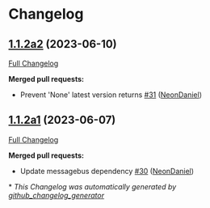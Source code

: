 # Changelog

## [1.1.2a2](https://github.com/NeonGeckoCom/neon-phal-plugin-core-updater/tree/1.1.2a2) (2023-06-10)

[Full Changelog](https://github.com/NeonGeckoCom/neon-phal-plugin-core-updater/compare/1.1.2a1...1.1.2a2)

**Merged pull requests:**

- Prevent 'None' latest version returns [\#31](https://github.com/NeonGeckoCom/neon-phal-plugin-core-updater/pull/31) ([NeonDaniel](https://github.com/NeonDaniel))

## [1.1.2a1](https://github.com/NeonGeckoCom/neon-phal-plugin-core-updater/tree/1.1.2a1) (2023-06-07)

[Full Changelog](https://github.com/NeonGeckoCom/neon-phal-plugin-core-updater/compare/1.1.1...1.1.2a1)

**Merged pull requests:**

- Update messagebus dependency [\#30](https://github.com/NeonGeckoCom/neon-phal-plugin-core-updater/pull/30) ([NeonDaniel](https://github.com/NeonDaniel))



\* *This Changelog was automatically generated by [github_changelog_generator](https://github.com/github-changelog-generator/github-changelog-generator)*
